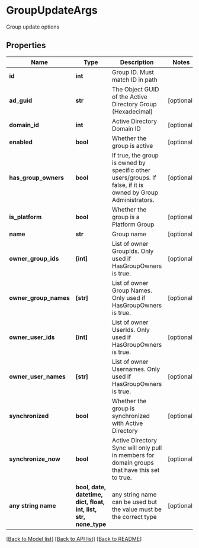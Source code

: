 # GroupUpdateArgs

Group update options

## Properties
Name | Type | Description | Notes
------------ | ------------- | ------------- | -------------
**id** | **int** | Group ID. Must match ID in path | 
**ad_guid** | **str** | The Object GUID of the Active Directory Group (Hexadecimal) | [optional] 
**domain_id** | **int** | Active Directory Domain ID | [optional] 
**enabled** | **bool** | Whether the group is active | [optional] 
**has_group_owners** | **bool** | If true, the group is owned by specific other users/groups. If false, if it is owned by Group Administrators. | [optional] 
**is_platform** | **bool** | Whether the group is a Platform Group | [optional] 
**name** | **str** | Group name | [optional] 
**owner_group_ids** | **[int]** | List of owner GroupIds. Only used if HasGroupOwners is true. | [optional] 
**owner_group_names** | **[str]** | List of owner Group Names. Only used if HasGroupOwners is true. | [optional] 
**owner_user_ids** | **[int]** | List of owner UserIds. Only used if HasGroupOwners is true. | [optional] 
**owner_user_names** | **[str]** | List of owner Usernames. Only used if HasGroupOwners is true. | [optional] 
**synchronized** | **bool** | Whether the group is synchronized with Active Directory | [optional] 
**synchronize_now** | **bool** | Active Directory Sync will only pull in members for domain groups that have this set to true. | [optional] 
**any string name** | **bool, date, datetime, dict, float, int, list, str, none_type** | any string name can be used but the value must be the correct type | [optional]

[[Back to Model list]](../README.md#documentation-for-models) [[Back to API list]](../README.md#documentation-for-api-endpoints) [[Back to README]](../README.md)



